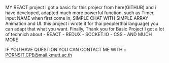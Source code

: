 MY REACT project 
  I got a basic for this projecr from here(GITHUB) and i have developed, adapted much more powerful function.
  such as Timer, input NAME when first come in, SIMPLE CHAT WITH SIMPLE ARRAY
  Animation and UI. 
    this project i wrote it for thai people(thai language) you can adapt that what you want.
  Finally, Thank you for Basic Project I got a lot of technich about 
    - REACT
    - REDUX
    - SOCKET.IO
    - CSS 
    - AND MUCH MORE
   
   IF YOU HAVE QUESTION YOU CAN CONTACT ME WITH :: PORNSIT.CPE@mail.kmutt.ac.th

